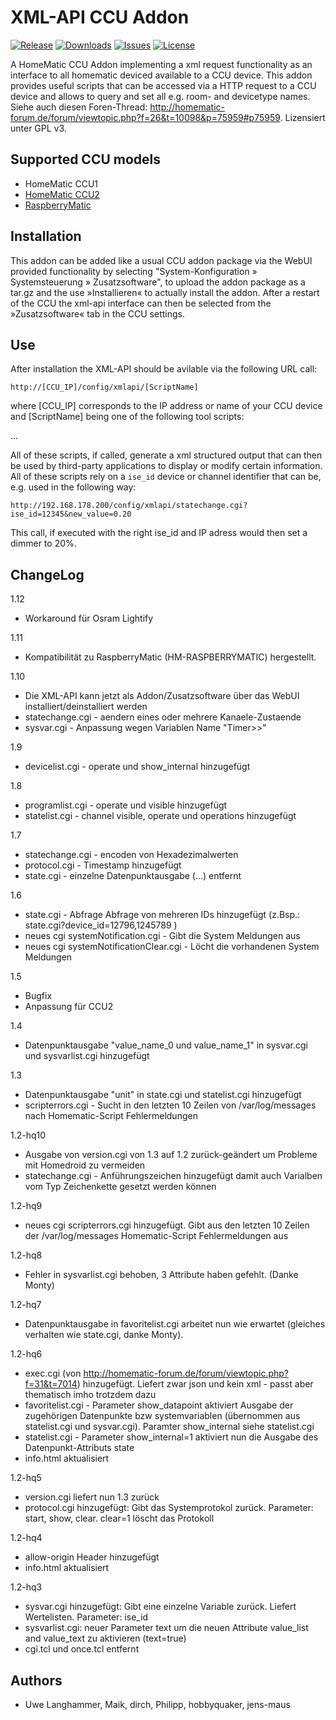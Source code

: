 # XML-API CCU Addon

[![Release](https://img.shields.io/github/release/hobbyquaker/XML-API.svg)](https://github.com/hobbyquaker/XML-API/releases/latest)
[![Downloads](https://img.shields.io/github/downloads/hobbyquaker/XML-API/latest/total.svg)](https://github.com/hobbyquaker/XML-API/releases/latest)
[![Issues](https://img.shields.io/github/issues/hobbyquaker/XML-API.svg)](https://github.com/hobbyquaker/XML-API/issues)
[![License](https://img.shields.io/badge/license-GPL%203.0-green.svg)](https://opensource.org/licenses/GPL-3.0)

A HomeMatic CCU Addon implementing a xml request functionality as an interface to all homematic deviced available to a CCU device. This addon provides useful scripts that can be accessed via a HTTP request to a CCU device and allows to query and set all e.g. room- and devicetype names.
Siehe auch diesen Foren-Thread: http://homematic-forum.de/forum/viewtopic.php?f=26&t=10098&p=75959#p75959. Lizensiert unter GPL v3.

## Supported CCU models
* HomeMatic CCU1
* [HomeMatic CCU2](http://www.eq-3.de/produkt-detail-zentralen-und-gateways/items/homematic-zentrale-ccu-2.html)
* [RaspberryMatic](http://homematic-forum.de/forum/viewtopic.php?f=56&t=26917)

## Installation
This addon can be added like a usual CCU addon package via the WebUI provided functionality by selecting "System-Konfiguration » Systemsteuerung » Zusatzsoftware", to upload the addon package as a tar.gz and the use »Installieren« to actually install the addon. After a restart of the CCU the xml-api interface can then be selected from the »Zusatzsoftware« tab in the CCU settings.

## Use
After installation the XML-API should be avilable via the following URL call:
```
http://[CCU_IP]/config/xmlapi/[ScriptName]
```
where [CCU_IP] corresponds to the IP address or name of your CCU device and [ScriptName] being one of the following tool scripts:

...

All of these scripts, if called, generate a xml structured output that can then be used by third-party applications to display or modify certain information. All of these scripts rely on a `ise_id` device or channel identifier that can be, e.g. used in the following way:
```
http://192.168.178.200/config/xmlapi/statechange.cgi?ise_id=12345&new_value=0.20
```
This call, if executed with the right ise_id and IP adress would then set a dimmer to 20%.

## ChangeLog
1.12
* Workaround für Osram Lightify

1.11
* Kompatibilität zu RaspberryMatic (HM-RASPBERRYMATIC) hergestellt.

1.10
* Die XML-API kann jetzt als Addon/Zusatzsoftware über das WebUI installiert/deinstalliert werden 
* statechange.cgi - aendern eines oder mehrere Kanaele-Zustaende
* sysvar.cgi - Anpassung wegen Variablen Name "Timer>>"

1.9
* devicelist.cgi - operate und show_internal hinzugefügt

1.8
* programlist.cgi  - operate und visible hinzugefügt
* statelist.cgi - channel visible, operate und operations hinzugefügt

1.7
* statechange.cgi - encoden von Hexadezimalwerten
* protocol.cgi - Timestamp hinzugefügt
* state.cgi - einzelne Datenpunktausgabe (<state>...</state>) entfernt

1.6
* state.cgi - Abfrage Abfrage von mehreren IDs hinzugefügt (z.Bsp.: state.cgi?device_id=12796,1245789 )
* neues cgi systemNotification.cgi - Gibt die System Meldungen aus
* neues cgi systemNotificationClear.cgi -	Löcht die vorhandenen System Meldungen

1.5
* Bugfix
* Anpassung für CCU2

1.4
* Datenpunktausgabe "value_name_0 und value_name_1" in sysvar.cgi und sysvarlist.cgi hinzugefügt

1.3
* Datenpunktausgabe "unit" in state.cgi und statelist.cgi hinzugefügt
* scripterrors.cgi - Sucht in den letzten 10 Zeilen von /var/log/messages nach Homematic-Script Fehlermeldungen

1.2-hq10
* Ausgabe von version.cgi von 1.3 auf 1.2 zurück-geändert um Probleme mit Homedroid zu vermeiden
* statechange.cgi - Anführungszeichen hinzugefügt damit auch Varialben vom Typ Zeichenkette gesetzt werden können

1.2-hq9
* neues cgi scripterrors.cgi hinzugefügt. Gibt aus den letzten 10 Zeilen der /var/log/messages Homematic-Script Fehlermeldungen aus

1.2-hq8
* Fehler in sysvarlist.cgi behoben, 3 Attribute haben gefehlt. (Danke Monty)

1.2-hq7
* Datenpunktausgabe in favoritelist.cgi arbeitet nun wie erwartet (gleiches verhalten wie state.cgi, danke Monty).

1.2-hq6
* exec.cgi (von http://homematic-forum.de/forum/viewtopic.php?f=31&t=7014) hinzugefügt. Liefert zwar json und kein xml - passt aber thematisch imho trotzdem dazu
* favoritelist.cgi - Parameter show_datapoint aktiviert Ausgabe der zugehörigen Datenpunkte bzw systemvariablen (übernommen aus statelist.cgi und sysvar.cgi). Paramter show_internal siehe statelist.cgi
* statelist.cgi - Parameter show_internal=1 aktiviert nun die Ausgabe des Datenpunkt-Attributs state
* info.html aktualisiert

1.2-hq5
* version.cgi liefert nun 1.3 zurück
* protocol.cgi hinzugefügt: Gibt das Systemprotokol zurück. Parameter: start, show, clear. clear=1 löscht das Protokoll

1.2-hq4
* allow-origin Header hinzugefügt
* info.html aktualisiert

1.2-hq3
* sysvar.cgi hinzugefügt: Gibt eine einzelne Variable zurück. Liefert Wertelisten. Parameter: ise_id
* sysvarlist.cgi: neuer Parameter text um die neuen Attribute value_list and value_text zu aktivieren (text=true)
* cgi.tcl und once.tcl entfernt

## Authors
* Uwe Langhammer, Maik, dirch, Philipp, hobbyquaker, jens-maus
